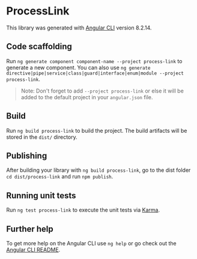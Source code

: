 # ProcessLink

This library was generated with [Angular CLI](https://github.com/angular/angular-cli) version
8.2.14.

## Code scaffolding

Run `ng generate component component-name --project process-link` to generate a new component. You can
also use `ng generate directive|pipe|service|class|guard|interface|enum|module --project process-link`.

> Note: Don't forget to add `--project process-link` or else it will be added to the default project in
> your `angular.json` file.

## Build

Run `ng build process-link` to build the project. The build artifacts will be stored in the `dist/`
directory.

## Publishing

After building your library with `ng build process-link`, go to the dist folder `cd dist/process-link` and
run `npm publish`.

## Running unit tests

Run `ng test process-link` to execute the unit tests via [Karma](https://karma-runner.github.io).

## Further help

To get more help on the Angular CLI use `ng help` or go check out the
[Angular CLI README](https://github.com/angular/angular-cli/blob/master/README.md).
